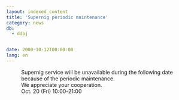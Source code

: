 ```yaml
---
layout: indexed_content
title: 'Supernig periodic maintenance'
category: news
db:
  - ddbj


date: 2000-10-12T00:00:00
lang: en
---
```


<dd>Supernig service will be unavailable during the following date because of the periodic maintenance.<br>
<dd>We appreciate your cooperation.<br>
<dd>Oct. 20 (Fri) 10:00-21:00</dd>
</dd>
</dd>
